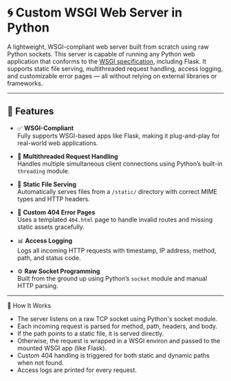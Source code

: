 # 🌀 Custom WSGI Web Server in Python

A lightweight, WSGI-compliant web server built from scratch using raw Python sockets. This server is capable of running any Python web application that conforms to the [WSGI specification](https://www.python.org/dev/peps/pep-0333/), including Flask. It supports static file serving, multithreaded request handling, access logging, and customizable error pages — all without relying on external libraries or frameworks.

---

## 🚀 Features

- ✅ **WSGI-Compliant**  
  Fully supports WSGI-based apps like Flask, making it plug-and-play for real-world web applications.

- 🧵 **Multithreaded Request Handling**  
  Handles multiple simultaneous client connections using Python’s built-in `threading` module.

- 📂 **Static File Serving**  
  Automatically serves files from a `/static/` directory with correct MIME types and HTTP headers.

- 🧾 **Custom 404 Error Pages**  
  Uses a templated `404.html` page to handle invalid routes and missing static assets gracefully.

- 📊 **Access Logging**  
  Logs all incoming HTTP requests with timestamp, IP address, method, path, and status code.

- ⚙️ **Raw Socket Programming**  
  Built from the ground up using Python’s `socket` module and manual HTTP parsing.

---


🧠 How It Works
- The server listens on a raw TCP socket using Python's socket module.
- Each incoming request is parsed for method, path, headers, and body.
- If the path points to a static file, it is served directly.
- Otherwise, the request is wrapped in a WSGI environ and passed to the mounted WSGI app (like Flask).
- Custom 404 handling is triggered for both static and dynamic paths when not found.
- Access logs are printed for every request.
